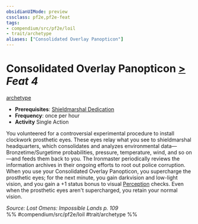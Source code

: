 ```yaml
---
obsidianUIMode: preview
cssclass: pf2e,pf2e-feat
tags:
- compendium/src/pf2e/loil
- trait/archetype
aliases: ["Consolidated Overlay Panopticon"]
---
```

# Consolidated Overlay Panopticon  [>](chapter-9-playing-the-game.md#Actions "Single Action") *Feat 4*  
[archetype](archetype.md "Archetype Feat Trait")  

- **Prerequisites**: [Shieldmarshal Dedication](shieldmarshal-dedication-loil.md)
- **Frequency**: once per hour
- **Activity** Single Action

You volunteered for a controversial experimental procedure to install clockwork prosthetic eyes. These eyes relay what you see to shieldmarshal headquarters, which consolidates and analyzes environmental data—Bronzetime/Surgetime probabilities, pressure, temperature, wind, and so on—and feeds them back to you. The Ironmaster periodically reviews the information archives in their ongoing efforts to root out police corruption. When you use your Consolidated Overlay Panopticon, you supercharge the prosthetic eyes; for the next minute, you gain darkvision and low-light vision, and you gain a +1 status bonus to visual [Perception](skills.md#Perception) checks. Even when the prosthetic eyes aren't supercharged, you retain your normal vision.

*Source: Lost Omens: Impossible Lands p. 109*  
%% #compendium/src/pf2e/loil #trait/archetype %%
